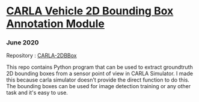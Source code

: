 # [CARLA Vehicle 2D Bounding Box Annotation Module](https://mukhlasadib.github.io/CARLA-2DBBox/)

### June 2020

Repository : [CARLA-2DBBox](https://github.com/MukhlasAdib/CARLA-2DBBox)

This repo contains Python program that can be used to extract groundtruth 2D bounding boxes from a sensor point of view in CARLA Simulator. I made this because carla simulator doesn't provide the direct function to do this. The bounding boxes can be used for image detection training or any other task and it's easy to use. 
